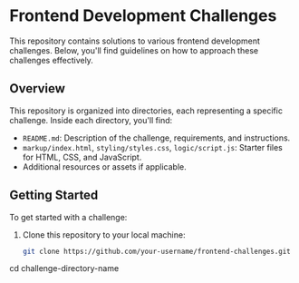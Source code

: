 
# Frontend Development Challenges

This repository contains solutions to various frontend development challenges. Below, you'll find guidelines on how to approach these challenges effectively.

## Overview

This repository is organized into directories, each representing a specific challenge. Inside each directory, you'll find:

- `README.md`: Description of the challenge, requirements, and instructions.
- `markup/index.html`, `styling/styles.css`, `logic/script.js`: Starter files for HTML, CSS, and JavaScript.
- Additional resources or assets if applicable.

## Getting Started

To get started with a challenge:

1. Clone this repository to your local machine:

   ```bash
   git clone https://github.com/your-username/frontend-challenges.git

cd challenge-directory-name
